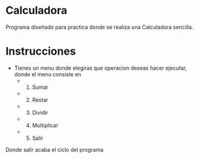 # Calculadora
Programa diseñado para practica donde se realiza una Calculadora sencilla.

# Instrucciones
- Tienes un menu donde elegiras que operacion deseas hacer ejecutar, donde el menu consiste en
    - 1. Sumar
    - 2. Restar
    - 3. Dividir
    - 4. Multiplicar
    - 5. Salir

Donde salir acaba el ciclo del programa
